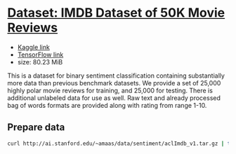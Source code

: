 # [Dataset: IMDB Dataset of 50K Movie Reviews](http://ai.stanford.edu/~amaas/data/sentiment/)

* [Kaggle link](https://www.kaggle.com/lakshmi25npathi/imdb-dataset-of-50k-movie-reviews)
* [TensorFlow link](https://www.tensorflow.org/datasets/catalog/imdb_reviews#imdb_reviewsplain_text_default_config)
* size: 80.23 MiB

This is a dataset for binary sentiment classification containing substantially more data than previous benchmark datasets. We provide a set of 25,000 highly polar movie reviews for training, and 25,000 for testing. There is additional unlabeled data for use as well. Raw text and already processed bag of words formats are provided along with rating from range 1-10.

## Prepare data

```bash
curl http://ai.stanford.edu/~amaas/data/sentiment/aclImdb_v1.tar.gz | tar xz
```